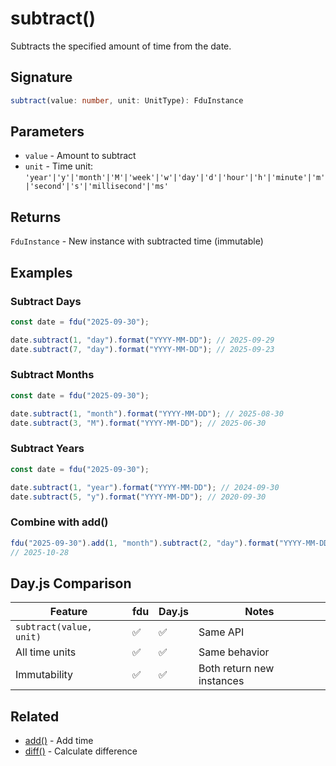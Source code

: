 # subtract()

Subtracts the specified amount of time from the date.

## Signature

```typescript
subtract(value: number, unit: UnitType): FduInstance
```

## Parameters

- `value` - Amount to subtract
- `unit` - Time unit: `'year'|'y'|'month'|'M'|'week'|'w'|'day'|'d'|'hour'|'h'|'minute'|'m'|'second'|'s'|'millisecond'|'ms'`

## Returns

`FduInstance` - New instance with subtracted time (immutable)

## Examples

### Subtract Days

```typescript
const date = fdu("2025-09-30");

date.subtract(1, "day").format("YYYY-MM-DD"); // 2025-09-29
date.subtract(7, "day").format("YYYY-MM-DD"); // 2025-09-23
```

### Subtract Months

```typescript
const date = fdu("2025-09-30");

date.subtract(1, "month").format("YYYY-MM-DD"); // 2025-08-30
date.subtract(3, "M").format("YYYY-MM-DD"); // 2025-06-30
```

### Subtract Years

```typescript
const date = fdu("2025-09-30");

date.subtract(1, "year").format("YYYY-MM-DD"); // 2024-09-30
date.subtract(5, "y").format("YYYY-MM-DD"); // 2020-09-30
```

### Combine with add()

```typescript
fdu("2025-09-30").add(1, "month").subtract(2, "day").format("YYYY-MM-DD");
// 2025-10-28
```

## Day.js Comparison

| Feature                 | fdu | Day.js | Notes                     |
| ----------------------- | --- | ------ | ------------------------- |
| `subtract(value, unit)` | ✅  | ✅     | Same API                  |
| All time units          | ✅  | ✅     | Same behavior             |
| Immutability            | ✅  | ✅     | Both return new instances |

## Related

- [add()](/docs/api-reference/manipulation/add) - Add time
- [diff()](/docs/api-reference/comparison/diff) - Calculate difference
